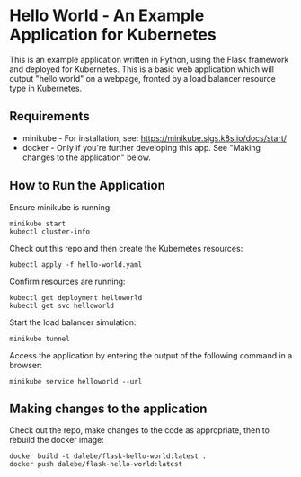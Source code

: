 # Hello World - An Example Application for Kubernetes

This is an example application written in Python, using the Flask framework and deployed for Kubernetes. This is a basic web application which will output "hello world" on a webpage, fronted by a load balancer resource type in Kubernetes.

## Requirements

* minikube - For installation, see: https://minikube.sigs.k8s.io/docs/start/
* docker - Only if you're further developing this app. See "Making changes to the application" below.

## How to Run the Application

Ensure minikube is running:

```
minikube start
kubectl cluster-info
```

Check out this repo and then create the Kubernetes resources:

`kubectl apply -f hello-world.yaml`

Confirm resources are running:

```
kubectl get deployment helloworld
kubectl get svc helloworld
```

Start the load balancer simulation:

`minikube tunnel`

Access the application by entering the output of the following command in a browser:

`minikube service helloworld --url`


## Making changes to the application

Check out the repo, make changes to the code as appropriate, then to rebuild the docker image:

```
docker build -t dalebe/flask-hello-world:latest .
docker push dalebe/flask-hello-world:latest
```

